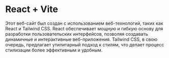 # React + Vite

Этот веб-сайт был создан с использованием веб-технологий, таких как React и Tailwind CSS. React обеспечивает мощную и гибкую основу для разработки пользовательских интерфейсов, позволяя создавать динамичные и интерактивные веб-приложения. Tailwind CSS, в свою очередь, предлагает утилитарный подход к стилям, что делает процесс стилизации более эффективным и удобным.
